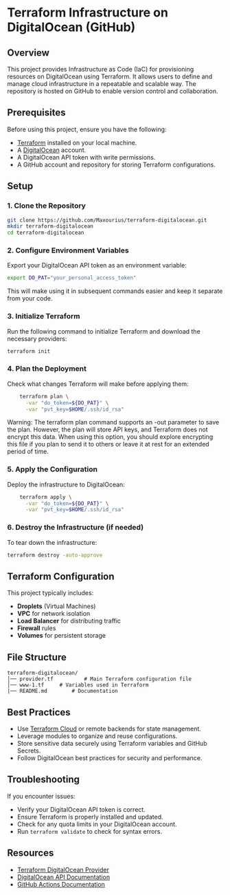 # Terraform Infrastructure on DigitalOcean (GitHub)

## Overview

This project provides Infrastructure as Code (IaC) for provisioning resources on DigitalOcean using Terraform. It allows users to define and manage cloud infrastructure in a repeatable and scalable way. The repository is hosted on GitHub to enable version control and collaboration.

## Prerequisites

Before using this project, ensure you have the following:

- [Terraform](https://www.terraform.io/downloads.html) installed on your local machine.
- A [DigitalOcean](https://www.digitalocean.com/) account.
- A DigitalOcean API token with write permissions.
- A GitHub account and repository for storing Terraform configurations.

## Setup

### 1. Clone the Repository

```sh
git clone https://github.com/Maxourius/terraform-digitalocean.git
mkdir terraform-digitalocean
cd terraform-digitalocean
```

### 2. Configure Environment Variables

Export your DigitalOcean API token as an environment variable:

```sh
export DO_PAT="your_personal_access_token"
```

This will make using it in subsequent commands easier and keep it separate from your code.

### 3. Initialize Terraform

Run the following command to initialize Terraform and download the necessary providers:

```sh
terraform init
```

### 4. Plan the Deployment

Check what changes Terraform will make before applying them:

```sh
    terraform plan \
      -var "do_token=${DO_PAT}" \
      -var "pvt_key=$HOME/.ssh/id_rsa" 
```
Warning: The terraform plan command supports an -out parameter to save the plan. However, the plan will store API keys, and Terraform does not encrypt this data. When using this option, you should explore encrypting this file if you plan to send it to others or leave it at rest for an extended period of time.

### 5. Apply the Configuration

Deploy the infrastructure to DigitalOcean:

```sh
    terraform apply \
      -var "do_token=${DO_PAT}" \
      -var "pvt_key=$HOME/.ssh/id_rsa"
```

### 6. Destroy the Infrastructure (if needed)

To tear down the infrastructure:

```sh
terraform destroy -auto-approve
```

## Terraform Configuration

This project typically includes:

- **Droplets** (Virtual Machines)
- **VPC** for network isolation
- **Load Balancer** for distributing traffic
- **Firewall** rules
- **Volumes** for persistent storage

## File Structure

```
terraform-digitalocean/
│── provider.tf          # Main Terraform configuration file
│── www-1.tf     # Variables used in Terraform
|── README.md        # Documentation
```

## Best Practices

- Use [Terraform Cloud](https://www.terraform.io/cloud) or remote backends for state management.
- Leverage modules to organize and reuse configurations.
- Store sensitive data securely using Terraform variables and GitHub Secrets.
- Follow DigitalOcean best practices for security and performance.

## Troubleshooting

If you encounter issues:

- Verify your DigitalOcean API token is correct.
- Ensure Terraform is properly installed and updated.
- Check for any quota limits in your DigitalOcean account.
- Run `terraform validate` to check for syntax errors.

## Resources

- [Terraform DigitalOcean Provider](https://registry.terraform.io/providers/digitalocean/digitalocean/latest/docs)
- [DigitalOcean API Documentation](https://docs.digitalocean.com/reference/api/)
- [GitHub Actions Documentation](https://docs.github.com/en/actions)
